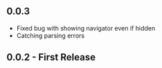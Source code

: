 ## 0.0.3
* Fixed bug with showing navigator even if hidden
* Catching parsing errors

## 0.0.2 - First Release
